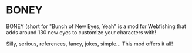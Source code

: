 # BONEY
BONEY (short for "Bunch of New Eyes, Yeah" is a mod for Webfishing that adds around 130 new eyes to customize your characters with!

Silly, serious, references, fancy, jokes, simple... This mod offers it all!
